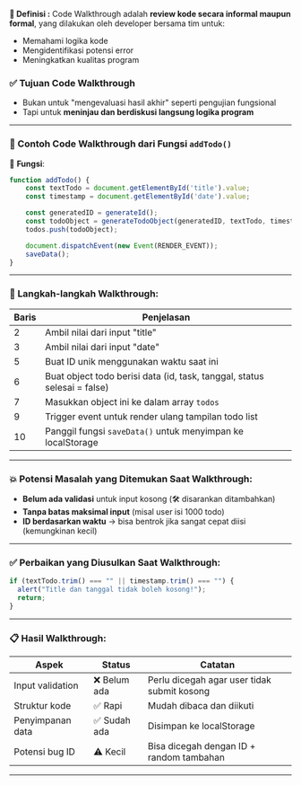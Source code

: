 **📘 Definisi :**
Code Walkthrough adalah **review kode secara informal maupun formal**, yang dilakukan oleh developer bersama tim untuk:

* Memahami logika kode
* Mengidentifikasi potensi error
* Meningkatkan kualitas program


### ✅ Tujuan Code Walkthrough

* Bukan untuk "mengevaluasi hasil akhir" seperti pengujian fungsional
* Tapi untuk **meninjau dan berdiskusi langsung logika program**


---

### 📌 Contoh Code Walkthrough dari Fungsi `addTodo()`


🧠 **Fungsi**:

```javascript
function addTodo() {
    const textTodo = document.getElementById('title').value;
    const timestamp = document.getElementById('date').value;

    const generatedID = generateId();
    const todoObject = generateTodoObject(generatedID, textTodo, timestamp, false);
    todos.push(todoObject);

    document.dispatchEvent(new Event(RENDER_EVENT));
    saveData();
}
```

---

### 👣 Langkah-langkah Walkthrough:

| Baris | Penjelasan                                                               |
| ----- | ------------------------------------------------------------------------ |
| 2     | Ambil nilai dari input "title"                                           |
| 3     | Ambil nilai dari input "date"                                            |
| 5     | Buat ID unik menggunakan waktu saat ini                                  |
| 6     | Buat object todo berisi data (id, task, tanggal, status selesai = false) |
| 7     | Masukkan object ini ke dalam array `todos`                               |
| 9     | Trigger event untuk render ulang tampilan todo list                      |
| 10    | Panggil fungsi `saveData()` untuk menyimpan ke localStorage              |

---

### 💥 Potensi Masalah yang Ditemukan Saat Walkthrough:

* **Belum ada validasi** untuk input kosong (🛠 disarankan ditambahkan)
* **Tanpa batas maksimal input** (misal user isi 1000 todo)
* **ID berdasarkan waktu** → bisa bentrok jika sangat cepat diisi (kemungkinan kecil)

---

### ✅ Perbaikan yang Diusulkan Saat Walkthrough:

```javascript
if (textTodo.trim() === "" || timestamp.trim() === "") {
  alert("Title dan tanggal tidak boleh kosong!");
  return;
}
```

---

### 📋 Hasil Walkthrough:

| Aspek            | Status      | Catatan                                     |
| ---------------- | ----------- | ------------------------------------------- |
| Input validation | ❌ Belum ada | Perlu dicegah agar user tidak submit kosong |
| Struktur kode    | ✅ Rapi      | Mudah dibaca dan diikuti                    |
| Penyimpanan data | ✅ Sudah ada | Disimpan ke localStorage                    |
| Potensi bug ID   | ⚠️ Kecil    | Bisa dicegah dengan ID + random tambahan    |

---
